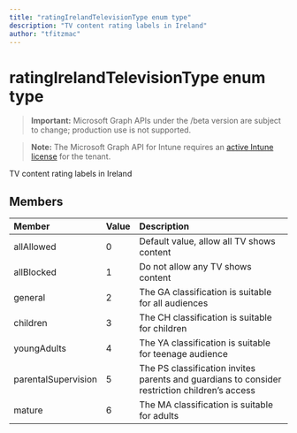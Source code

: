 ```yaml
---
title: "ratingIrelandTelevisionType enum type"
description: "TV content rating labels in Ireland"
author: "tfitzmac"
---
```


# ratingIrelandTelevisionType enum type

> **Important:** Microsoft Graph APIs under the /beta version are subject to change; production use is not supported.

> **Note:** The Microsoft Graph API for Intune requires an [active Intune license](https://go.microsoft.com/fwlink/?linkid=839381) for the tenant.

TV content rating labels in Ireland

## Members
|Member|Value|Description|
|:---|:---|:---|
|allAllowed|0|Default value, allow all TV shows content|
|allBlocked|1|Do not allow any TV shows content|
|general|2|The GA classification is suitable for all audiences|
|children|3|The CH classification is suitable for children|
|youngAdults|4|The YA classification is suitable for teenage audience|
|parentalSupervision|5|The PS classification invites parents and guardians to consider restriction children’s access|
|mature|6|The MA classification is suitable for adults|



